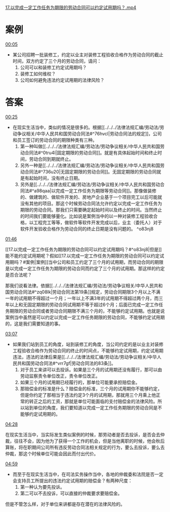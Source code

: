 [17.以完成一定工作任务为期限的劳动合同可以约定试用期吗？.mp4](file:///E:%5C法律实务%5CA314【游本春】【20小时200讲】劳动纠纷维权指南及企业风控管控宝典（200讲劳动合同签订法律风险防范与合规管理）%5C17.以完成一定工作任务为期限的劳动合同可以约定试用期吗？.mp4)
# 案例
[00:05](file:///E:%5C法律实务%5CA314【游本春】【20小时200讲】劳动纠纷维权指南及企业风控管控宝典（200讲劳动合同签订法律风险防范与合规管理）%5C17.以完成一定工作任务为期限的劳动合同可以约定试用期吗？.mp4#t=00:05)

- 某公司招聘一批装修工，约定以业主对装修工程验收合格作为劳动合同的截止时间，双方约定了三个月的劳动合同，请问：
	1. 公司可以和装修工约定试用期吗？
	2. 装修工如何维权？
	3. 公司如何避免违法约定试用期的法律风险？
# 答案
[00:25](file:///E:%5C法律实务%5CA314【游本春】【20小时200讲】劳动纠纷维权指南及企业风控管控宝典（200讲劳动合同签订法律风险防范与合规管理）%5C17.以完成一定工作任务为期限的劳动合同可以约定试用期吗？.mp4#t=00:25)

- 在现实生活当中，类似的情况是很多的。根据[[../../../法律法规汇编/劳动法/劳动争议相关/中华人民共和国劳动合同法#^76hvcl|劳动合同法的规定]]，公司和员工签订的劳动合同的期限种类有三种。
	1. 第一种叫做[[../../../法律法规汇编/劳动法/劳动争议相关/中华人民共和国劳动合同法#^0tru4l|固定期限的劳动合同]]。就是有具体起始时间和终止时间，劳动合同到期就终止。
	2. 另外一种是[[../../../法律法规汇编/劳动法/劳动争议相关/中华人民共和国劳动合同法#^736u20|无固定期限的劳动合同]]。无固定期限的劳动合同就是有起始时间，没有终止日期。
	3. 另外是[[../../../法律法规汇编/劳动法/劳动争议相关/中华人民共和国劳动合同法#^a98qaa|以完成一定工作任务为期限等劳动合同]]。那像做装修的、做建筑的、做软件开发的、房地产企业基于一个项目完工以后可能就没有其他的项目。那这个时候劳动合同法允许约定以完成一定工作任务为期限的劳动合同。那我们只需要确定起始时间以及终止的时间。当然终止的时间我们要能够量化。比如说是案例当中的以一种对装修工程验收合格，以工程完工等等，做软件等软件开发完成以后，业主（委托人）对于软件开发验收合格作为劳动合同的终止日期是没有问题的。 ^o83nj8

[01:46](file:///E:%5C法律实务%5CA314【游本春】【20小时200讲】劳动纠纷维权指南及企业风控管控宝典（200讲劳动合同签订法律风险防范与合规管理）%5C17.以完成一定工作任务为期限的劳动合同可以约定试用期吗？.mp4#t=01:46)

[[17.以完成一定工作任务为期限的劳动合同可以约定试用期吗？#^o83nj8|但是]]能不能约定试用期呢？假如[[17.以完成一定工作任务为期限的劳动合同可以约定试用期吗？#案例|案例]]当中公司和员工约定了三个月的试用期，而劳动合同的期限是以完成一定工作任务为期限的劳动合同而约定了三个月的试用期。那这样的约定是否合法呢？

那我们说看法律。依据[[../../../法律法规汇编/劳动法/劳动争议相关/中华人民共和国劳动合同法#^zq08lk|劳动合同法第19条]]规定，劳动合同期限3个月以上不满一年的试用期不得超过一个月；一年以上不满3年的试用期不得超过两个月，而三年以上和无固定期限的劳动合同试用期不等于超过6个月；后面已完成一定工作任务期限的劳动合同或者劳动合同期限不满三个月的，不能够约定试用期。也就是说案例当中虽然是可以约定以完成一定工作任务期限的劳动合同，不能够约定试用期的，这是我们需要知道的事。

[03:07](file:///E:/%5C%E6%B3%95%E5%BE%8B%E5%AE%9E%E5%8A%A1%5CA314%E3%80%90%E6%B8%B8%E6%9C%AC%E6%98%A5%E3%80%91%E3%80%9020%E5%B0%8F%E6%97%B6200%E8%AE%B2%E3%80%91%E5%8A%B3%E5%8A%A8%E7%BA%A0%E7%BA%B7%E7%BB%B4%E6%9D%83%E6%8C%87%E5%8D%97%E5%8F%8A%E4%BC%81%E4%B8%9A%E9%A3%8E%E6%8E%A7%E7%AE%A1%E6%8E%A7%E5%AE%9D%E5%85%B8%EF%BC%88200%E8%AE%B2%E5%8A%B3%E5%8A%A8%E5%90%88%E5%90%8C%E7%AD%BE%E8%AE%A2%E6%B3%95%E5%BE%8B%E9%A3%8E%E9%99%A9%E9%98%B2%E8%8C%83%E4%B8%8E%E5%90%88%E8%A7%84%E7%AE%A1%E7%90%86%EF%BC%89%5C17.%E4%BB%A5%E5%AE%8C%E6%88%90%E4%B8%80%E5%AE%9A%E5%B7%A5%E4%BD%9C%E4%BB%BB%E5%8A%A1%E4%B8%BA%E6%9C%9F%E9%99%90%E7%9A%84%E5%8A%B3%E5%8A%A8%E5%90%88%E5%90%8C%E5%8F%AF%E4%BB%A5%E7%BA%A6%E5%AE%9A%E8%AF%95%E7%94%A8%E6%9C%9F%E5%90%97%EF%BC%9F.mp4#t=187.37178)

- 如果我们站到员工的角度，站到装修工的角度，当公司约定的是以业主对装修工程验收合格作为劳动合同的终止的时间点，不能够约定试用期，约定试用期违法，违法的法律后果是[[../../../法律法规汇编/劳动法/劳动争议相关/中华人民共和国劳动合同法#^vrr7gf|劳动合同法的83条]]。
	1. 对于员工来讲可以去投诉。如果是三个月的试用期还没有履行，那可以由劳动监察责令单位改正，责令单位改正。
	2. 如果三个月的试用期已经履行的，那单位可能要承担赔偿金。
	3. 那赔偿金的标准是什么？赔偿金的标准，三个月的试用期你不能够约定，但是你约定了那相当于违法约定3个月的试用期，那就用三个月乘上他正常的转正之后的工资，那就是单位可能面临的支付赔偿金的法律风险。所以站到单位的角度，我们要知道以完成一定工作任务期限的劳动合同是不能够约定试用期的。

[04:28](file:///E:%5C法律实务%5CA314【游本春】【20小时200讲】劳动纠纷维权指南及企业风控管控宝典（200讲劳动合同签订法律风险防范与合规管理）%5C17.以完成一定工作任务为期限的劳动合同可以约定试用期吗？.mp4#t=04:28)

在现实生活当中，当实际发生类似案例的时候，那劳动者是否去投诉，是否会去仲裁，往往不会，因为他为了获得一个工作的机会，但是当他离职的时候，他会秋后算账，将在职期间公司所有违反劳动合同法相关规定的行为，要么去投诉，要么去仲裁，那这个时候单位可能会因此而付出代价。

[04:59](file:///E:%5C法律实务%5CA314【游本春】【20小时200讲】劳动纠纷维权指南及企业风控管控宝典（200讲劳动合同签订法律风险防范与合规管理）%5C17.以完成一定工作任务为期限的劳动合同可以约定试用期吗？.mp4#t=04:59)

- 而至于在现实生活当中，在司法实务操作当中，各地的仲裁委和法院是否一定会支持员工所提出的违法约定试用期的赔偿金？有两种尺度：
	1. 第一种认为要先投诉。
	2. 第二可以不去投诉，可以直接的仲裁要求要赔偿金。

但是不管怎么样，对于单位来讲都是存在潜在的法律风险的。